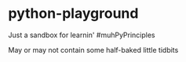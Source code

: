 # python-playground
Just a sandbox for learnin' #muhPyPrinciples

May or may not contain some half-baked little tidbits
